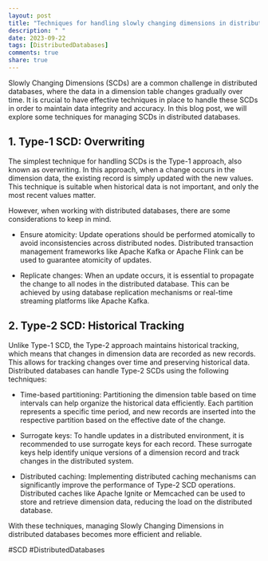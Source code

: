 ```yaml
---
layout: post
title: "Techniques for handling slowly changing dimensions in distributed databases."
description: " "
date: 2023-09-22
tags: [DistributedDatabases]
comments: true
share: true
---
```


Slowly Changing Dimensions (SCDs) are a common challenge in distributed databases, where the data in a dimension table changes gradually over time. It is crucial to have effective techniques in place to handle these SCDs in order to maintain data integrity and accuracy. In this blog post, we will explore some techniques for managing SCDs in distributed databases.

## 1. Type-1 SCD: Overwriting

The simplest technique for handling SCDs is the Type-1 approach, also known as overwriting. In this approach, when a change occurs in the dimension data, the existing record is simply updated with the new values. This technique is suitable when historical data is not important, and only the most recent values matter.

However, when working with distributed databases, there are some considerations to keep in mind. 

- Ensure atomicity: Update operations should be performed atomically to avoid inconsistencies across distributed nodes. Distributed transaction management frameworks like Apache Kafka or Apache Flink can be used to guarantee atomicity of updates.

- Replicate changes: When an update occurs, it is essential to propagate the change to all nodes in the distributed database. This can be achieved by using database replication mechanisms or real-time streaming platforms like Apache Kafka.

## 2. Type-2 SCD: Historical Tracking

Unlike Type-1 SCD, the Type-2 approach maintains historical tracking, which means that changes in dimension data are recorded as new records. This allows for tracking changes over time and preserving historical data. Distributed databases can handle Type-2 SCDs using the following techniques:

- Time-based partitioning: Partitioning the dimension table based on time intervals can help organize the historical data efficiently. Each partition represents a specific time period, and new records are inserted into the respective partition based on the effective date of the change.

- Surrogate keys: To handle updates in a distributed environment, it is recommended to use surrogate keys for each record. These surrogate keys help identify unique versions of a dimension record and track changes in the distributed system.

- Distributed caching: Implementing distributed caching mechanisms can significantly improve the performance of Type-2 SCD operations. Distributed caches like Apache Ignite or Memcached can be used to store and retrieve dimension data, reducing the load on the distributed database.

With these techniques, managing Slowly Changing Dimensions in distributed databases becomes more efficient and reliable.

#SCD #DistributedDatabases